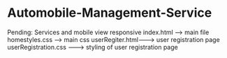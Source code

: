 # Automobile-Management-Service
Pending: Services and mobile view responsive 
index.html --> main file
homestyles.css --> main css
userRegiter.html---> user registration page
userRegistration.css ---> styling of user registration page

